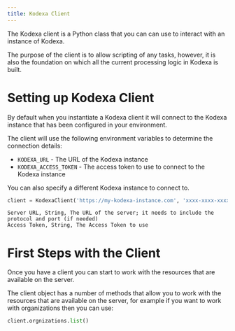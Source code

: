 ```yaml
---
title: Kodexa Client
---
```


The Kodexa client is a Python class that you can can use to interact with an instance of Kodexa.

The purpose of the client is to allow scripting of any tasks, however, it is also the foundation
on which all the current processing logic in Kodexa is built.

# Setting up Kodexa Client

By default when you instantiate a Kodexa client it will connect to the Kodexa instance that has
been configured in your environment.

The client will use the following environment variables to determine the connection details:


* `KODEXA_URL` - The URL of the Kodexa instance
* `KODEXA_ACCESS_TOKEN` - The access token to use to connect to the Kodexa instance

You can also specify a different Kodexa instance to connect to.

```python
client = KodexaClient('https://my-kodexa-instance.com', 'xxxx-xxxx-xxxx-xxxx')
```

```api-parameters
Server URL, String, The URL of the server; it needs to include the protocol and port (if needed)
Access Token, String, The Access Token to use
```

# First Steps with the Client

Once you have a client you can start to work with the resources that are available on the server.

The client object has a number of methods that allow you to work with the resources that are available on the server, for
example if you want to work with organizations then you can use:

```python
client.orgnizations.list()
```
